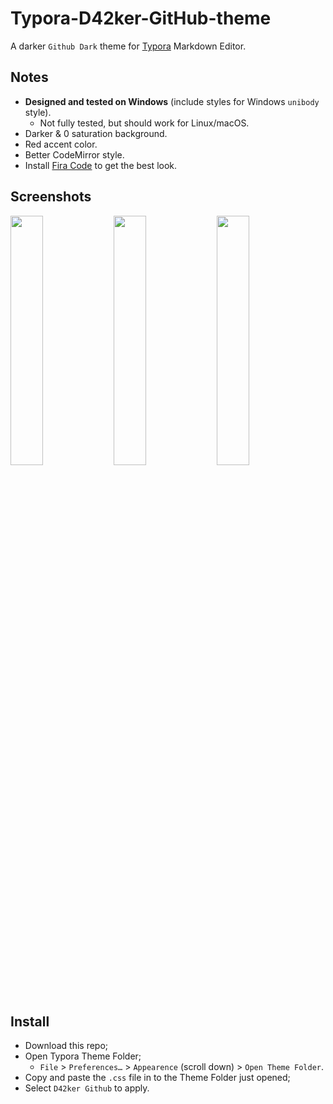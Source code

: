 # Typora-D42ker-GitHub-theme
A darker `Github Dark` theme for [Typora](https://typora.io/) Markdown Editor.

## Notes
- **Designed and tested on Windows** (include styles for Windows `unibody` style). 
    - Not fully tested, but should work for Linux/macOS.
- Darker & 0 saturation background.
- Red accent color.
- Better CodeMirror style.
- Install [Fira Code](https://github.com/tonsky/FiraCode) to get the best look.

## Screenshots

<p float="left">
  <img src="https://user-images.githubusercontent.com/58762081/143670357-80ddaf98-a829-49be-a498-69026ee83081.png" width="32%" />
  <img src="https://user-images.githubusercontent.com/58762081/143670441-b08f4c65-c911-4541-8cdb-71d413ff6b48.png" width="32%" /> 
  <img src="https://user-images.githubusercontent.com/58762081/143670480-40ccb3e9-40ff-4280-bf85-4cf82f3bc016.png" width="32%" />
</p>

## Install

- Download this repo;
- Open Typora Theme Folder;
  - `File` > `Preferences…` > `Appearence` (scroll down) > `Open Theme Folder`.
- Copy and paste the `.css` file in to the Theme Folder just opened;
- Select `D42ker Github` to apply.
